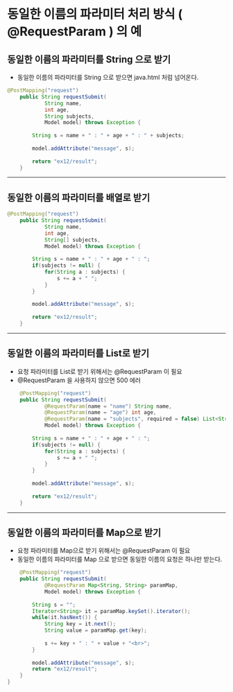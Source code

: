 # 동일한 이름의 파라미터 처리 방식 ( @RequestParam ) 의 예

## 동일한 이름의 파라미터를 String 으로 받기
- 동일한 이름의 파라미터를 String 으로 받으면 java.html 처럼 넘어온다.
```java
@PostMapping("request")
	public String requestSubmit(
			String name,
			int age,
			String subjects,
			Model model) throws Exception {
		
		String s = name + " : " + age + " : " + subjects;
		
		model.addAttribute("message", s);
		
		return "ex12/result";
	}
```

---

## 동일한 이름의 파라미터를 배열로 받기

```java
@PostMapping("request")
	public String requestSubmit(
			String name,
			int age,
			String[] subjects,
			Model model) throws Exception {
		
		String s = name + " : " + age + " : ";
		if(subjects != null) {
			for(String a : subjects) {
				s += a + " ";
			}
		}
		
		model.addAttribute("message", s);
		
		return "ex12/result";
	}
```

---

## 동일한 이름의 파라미터를 List로 받기
- 요청 파라미터를 List로 받기 위해서는 @RequestParam 이 필요
- @RequestParam 을 사용하지 않으면 500 에러
```java
	@PostMapping("request")
	public String requestSubmit(
			@RequestParam(name = "name") String name,
			@RequestParam(name = "age") int age,
			@RequestParam(name = "subjects", required = false) List<String> subjects,
			Model model) throws Exception {
		
		String s = name + " : " + age + " : ";
		if(subjects != null) {
			for(String a : subjects) {
				s += a + " ";
			}
		}
		
		model.addAttribute("message", s);
		
		return "ex12/result";
	}
```

---

## 동일한 이름의 파라미터를 Map으로 받기
- 요청 파라미터를 Map으로 받기 위해서는 @RequestParam 이 필요
- 동일한 이름의 파라미터를 Map 으로 받으면 동일한 이름의 요청은 하나만 받는다.
```java
	@PostMapping("request")
	public String requestSubmit(
			@RequestParam Map<String, String> paramMap,
			Model model) throws Exception {
		
		String s = "";
		Iterator<String> it = paramMap.keySet().iterator();
		while(it.hasNext()) {
			String key = it.next();
			String value = paramMap.get(key);
			
			s += key + " : " + value + "<br>";
		}
		
		model.addAttribute("message", s);
		return "ex12/result";
	}
}

```